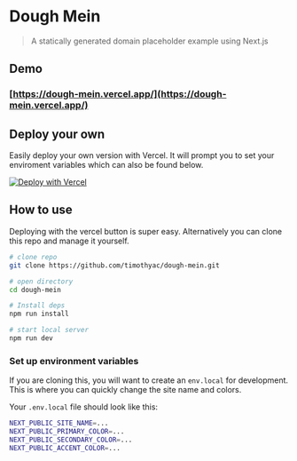 # Dough Mein

> A statically generated domain placeholder example using Next.js

## Demo

### [https://dough-mein.vercel.app/](https://dough-mein.vercel.app/)

## Deploy your own

Easily deploy your own version with Vercel. It will prompt you to set your enviroment variables which can also be found below.

[![Deploy with Vercel](https://vercel.com/button)](https://vercel.com/new/clone?repository-url=https%3A%2F%2Fgithub.com%2Ftimothyac%2Fdough-mein&env=NEXT_PUBLIC_SITE_NAME,NEXT_PUBLIC_PRIMARY_COLOR,NEXT_PUBLIC_SECONDARY_COLOR,NEXT_PUBLIC_ACCENT_COLOR)

## How to use

Deploying with the vercel button is super easy. Alternatively you can clone this repo and manage it yourself.

```bash
# clone repo
git clone https://github.com/timothyac/dough-mein.git

# open directory
cd dough-mein

# Install deps
npm run install

# start local server
npm run dev
```

### Set up environment variables

If you are cloning this, you will want to create an `env.local` for development. This is where you can quickly change the site name and colors.

Your `.env.local` file should look like this:

```bash
NEXT_PUBLIC_SITE_NAME=...
NEXT_PUBLIC_PRIMARY_COLOR=...
NEXT_PUBLIC_SECONDARY_COLOR=...
NEXT_PUBLIC_ACCENT_COLOR=...
```
